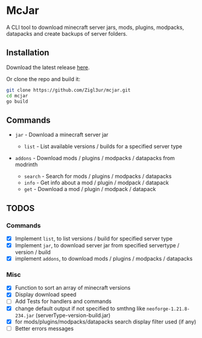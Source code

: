 # McJar

A CLI tool to download minecraft server jars, mods, plugins, modpacks, datapacks and create backups of server folders.

## Installation

Download the latest release [here](https://github.com/Zigl3ur/mcjar/releases).

Or clone the repo and build it:

```bash
git clone https://github.com/Zigl3ur/mcjar.git
cd mcjar
go build
```

## Commands

- `jar` - Download a minecraft server jar
  - `list` - List available versions / builds for a specified server type

- `addons` - Download mods / plugins / modpacks / datapacks from modrinth
  - `search` - Search for mods / plugins / modpacks / datapacks
  - `info` - Get info about a mod / plugin / modpack / datapack
  - `get` - Download a mod / plugin / modpack / datapack

## TODOS

### Commands

- [x] Implement `list`, to list versions / build for specified server type
- [x] Implement `jar`, to download server jar from specified servertype / version / build
- [x] implement `addons`, to download mods / plugins / modpacks / datapacks

### Misc

- [x] Function to sort an array of minecraft versions
- [x] Display download speed
- [ ] Add Tests for handlers and commands
- [x] change default output if not specified to smthng like `neoforge-1.21.8-234.jar` (serverType-version-build.jar)
- [x] for mods/plugins/modpacks/datapacks search display filter used (if any)
- [ ] Better errors messages
